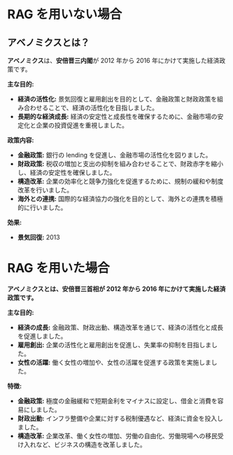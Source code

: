 # RAG を用いない場合

## アベノミクスとは？

**アベノミクス**は、**安倍晋三内閣**が 2012 年から 2016 年にかけて実施した経済政策です。

**主な目的:**

- **経済の活性化:** 景気回復と雇用創出を目的として、金融政策と財政政策を組み合わせることで、経済の活性化を目指しました。
- **長期的な経済成長:** 経済の安定性と成長性を確保するために、金融市場の安定化と企業の投資促進を重視しました。

**政策内容:**

- **金融政策:** 銀行の lending を促進し、金融市場の活性化を図りました。
- **財政政策:** 税収の増加と支出の抑制を組み合わせることで、財政赤字を縮小し、経済の安定性を確保しました。
- **構造改革:** 企業の効率化と競争力強化を促進するために、規制の緩和や制度改革を行いました。
- **海外との連携:** 国際的な経済協力の強化を目的として、海外との連携を積極的に行いました。

**効果:**

- **景気回復:** 2013

# RAG を用いた場合

**アベノミクスとは、安倍晋三首相が 2012 年から 2016 年にかけて実施した経済政策です。**

**主な目的:**

- **経済の成長:** 金融政策、財政出動、構造改革を通じて、経済の活性化と成長を促進しました。
- **雇用創出:** 企業の活性化と雇用創出を促進し、失業率の抑制を目指しました。
- **女性の活躍:** 働く女性の増加や、女性の活躍を促進する政策を実施しました。

**特徴:**

- **金融政策:** 極度の金融緩和で短期金利をマイナスに設定し、借金と消費を容易にしました。
- **財政出動:** インフラ整備や企業に対する税制優遇など、経済に資金を投入しました。
- **構造改革:** 企業改革、働く女性の増加、労働の自由化、労働現場への移民受け入れなど、ビジネスの構造を改革しました。
